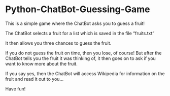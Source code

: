 # Python-ChatBot-Guessing-Game

This is a simple game where the ChatBot asks you to guess a fruit!

The ChatBot selects a fruit for a list which is saved in the file “fruits.txt”

It then allows you three chances to guess the fruit.

If you do not guess the fruit on time, then you lose, of course! But after the ChatBot tells you the fruit it was thinking of, it then goes on to ask if you want to know more about the fruit.

If you say yes, then the ChatBot will access Wikipedia for information on the fruit and read it out to you…

Have fun!
